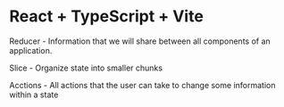 # React + TypeScript + Vite

Reducer - Information that we will share between all components of an application.

Slice - Organize state into smaller chunks

Acctions - All actions that the user can take to change some information within a state
